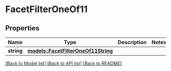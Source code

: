 # FacetFilterOneOf11

## Properties

Name | Type | Description | Notes
------------ | ------------- | ------------- | -------------
**string** | [**models::FacetFilterOneOf11String**](FacetFilter_oneOf_11_String.md) |  | 

[[Back to Model list]](../README.md#documentation-for-models) [[Back to API list]](../README.md#documentation-for-api-endpoints) [[Back to README]](../README.md)


